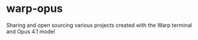 # warp-opus
Sharing and open sourcing various projects created with the Warp terminal and Opus 4.1 model
